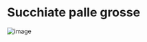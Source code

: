 # Succhiate palle grosse

![image](https://github.com/user-attachments/assets/20e30350-cdd6-442d-a2c7-7d0fa6826396)

